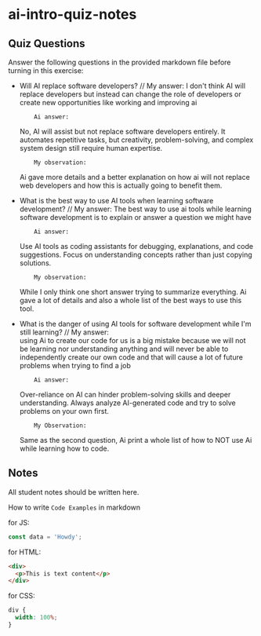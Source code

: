 # ai-intro-quiz-notes

## Quiz Questions

Answer the following questions in the provided markdown file before turning in this exercise:

- Will AI replace software developers?
  // My answer:
  I don't think AI will replace developers but instead can change the role of developers or create new opportunities like working and improving ai

          Ai answer:

  No, AI will assist but not replace software developers entirely. It automates repetitive tasks, but creativity, problem-solving, and complex system design still require human expertise.

          My observation:

  Ai gave more details and a better explanation on how ai will not replace web developers and how this is actually going to benefit them.

- What is the best way to use AI tools when learning software development?
  // My answer:
  The best way to use ai tools while learning software development is to explain or answer a question we might have

          Ai answer:

  Use AI tools as coding assistants for debugging, explanations, and code suggestions. Focus on understanding concepts rather than just copying solutions.

          My observation:

  While I only think one short answer trying to summarize everything. Ai gave a lot of details and also a whole list of the best ways to use this tool.

- What is the danger of using AI tools for software development while I'm still learning?
  // My answer:  
  using Ai to create our code for us is a big mistake because we will not be learning nor understanding anything and will never be able to independently create our own code and that will cause a lot of future problems when trying to find a job

          Ai answer:

  Over-reliance on AI can hinder problem-solving skills and deeper understanding. Always analyze AI-generated code and try to solve problems on your own first.

          My Observation:

  Same as the second question, Ai print a whole list of how to NOT use Ai while learning how to code.

## Notes

All student notes should be written here.

How to write `Code Examples` in markdown

for JS:

```js
const data = 'Howdy';
```

for HTML:

```html
<div>
  <p>This is text content</p>
</div>
```

for CSS:

```css
div {
  width: 100%;
}
```
